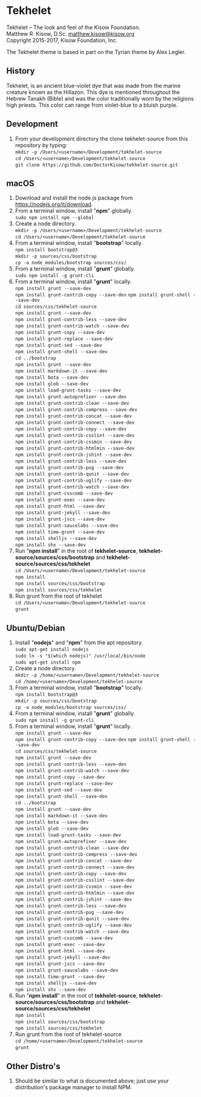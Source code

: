 # Tekhelet

Tekhelet – The look and feel of the Kisow Foundation.  
Matthew R. Kisow, D.Sc. <matthew.kisow@kisow.org>  
Copyright 2015-2017, Kisow Foundation, Inc.  

The Tekhelet theme is based in part on the Tyrian theme by Alex Legler.

## History
Tekhelet, is an ancient blue-violet dye that was made from the marine creature known as the Hillazon.  This dye is mentioned throughout the Hebrew Tanakh (Bible) and was the color traditionally worn by the religions high priests.  This color can range from violet-blue to  a bluish purple.

## Development
1. From your development directory the clone tekhelet-source from this repository by typing:  
        `mkdir -p /Users/<username>/Development/tekhelet-source`  
        `cd /Users/<username>/Development/tekhelet-source`  
        `git clone https://github.com/DoctorKisow/tekhelet-source.git`

## macOS
1. Download and install the node.js package from https://nodejs.org/it/download.  
2. From a terminal window, install "**npm**" globally.  
        `sudo npm install npm --global`
3. Create a node directory.  
        `mkdir -p /Users/<username>/Development/tekhelet-source`  
        `cd /Users/<username>/Development/tekhelet-source`  
4. From a terminal window, install "**bootstrap**" locally.  
        `npm install bootstrap@3`  
        `mkdir -p sources/css/bootstrap`  
        `cp -a node_modules/bootstrap sources/css/`  
5. From a terminal window, install "**grunt**" globally.  
        `sudo npm install -g grunt-cli`  
6. From a terminal window, install "**grunt**" locally.  
        `npm install grunt --save-dev`  
        `npm install grunt-contrib-copy --save-dev`
        `npm install grunt-shell --save-dev`  
        `cd sources/css/tekhelet-source`  
        `npm install grunt --save-dev`  
        `npm install grunt-contrib-less --save-dev`  
        `npm install grunt-contrib-watch --save-dev`  
        `npm install grunt-copy --save-dev`  
        `npm install grunt-replace --save-dev`  
        `npm install grunt-sed --save-dev`  
        `npm install grunt-shell --save-dev`  
        `cd ../bootstrap`  
        `npm install grunt --save-dev`  
        `npm install markdown-it --save-dev`  
        `npm install bota --save-dev`  
        `npm install glob --save-dev`  
        `npm install load-grunt-tasks --save-dev`  
        `npm install grunt-autoprefixer --save-dev`  
        `npm install grunt-contrib-clean --save-dev`  
        `npm install grunt-contrib-compress --save-dev`  
        `npm install grunt-contrib-concat --save-dev`  
        `npm install grunt-contrib-connect --save-dev`  
        `npm install grunt-contrib-copy --save-dev`  
        `npm install grunt-contrib-csslint --save-dev`  
        `npm install grunt-contrib-cssmin --save-dev`  
        `npm install grunt-contrib-htmlmin --save-dev`  
        `npm install grunt-contrib-jshint --save-dev`  
        `npm install grunt-contrib-less --save-dev`  
        `npm install grunt-contrib-pug --save-dev`  
        `npm install grunt-contrib-qunit --save-dev`  
        `npm install grunt-contrib-uglify --save-dev`  
        `npm install grunt-contrib-watch --save-dev`  
        `npm install grunt-csscomb --save-dev`  
        `npm install grunt-exec --save-dev`  
        `npm install grunt-html --save-dev`  
        `npm install grunt-jekyll --save-dev`  
        `npm install grunt-jscs --save-dev`  
        `npm install grunt-saucelabs --save-dev`  
        `npm install time-grunt --save-dev`  
        `npm install shelljs --save-dev`  
        `npm install shx --save-dev`  
7. Run "**npm install**" in the root of **tekhelet-source**, **tekhelet-source/sources/css/bootstrap** and **tekhelet-source/sources/css/tekhelet**  
        `cd /Users/<username>/Development/tekhelet-source`  
        `npm install`  
        `npm install sources/css/bootstrap`  
        `npm install sources/css/tekhelet`  
8. Run grunt from the root of tekhelet  
        `cd /Users/<username>/Development/tekhelet-source`  
        `grunt`  

## Ubuntu/Debian
1. Install "**nodejs**" and "**npm**" from the apt repository.  
        `sudo apt-get install nodejs`  
        `sudo ln -s "$(which nodejs)" /usr/local/bin/node`  
        `sudo apt-get install npm`  
2. Create a node directory.  
        `mkdir -p /home/<username>/Development/tekhelet-source`  
        `cd /home/<username>/Development/tekhelet-source`  
3. From a terminal window, install "**bootstrap**" locally.  
        `npm install bootstrap@3`  
        `mkdir -p sources/css/bootstrap`  
        `cp -a node_modules/bootstrap sources/css/`  
4. From a terminal window, install "**grunt**" globally.  
        `sudo npm install -g grunt-cli`  
5. From a terminal window, install "**grunt**" locally.  
        `npm install grunt --save-dev`  
        `npm install grunt-contrib-copy --save-dev`
        `npm install grunt-shell --save-dev`  
        `cd sources/css/tekhelet-source`  
        `npm install grunt --save-dev`  
        `npm install grunt-contrib-less --save-dev`  
        `npm install grunt-contrib-watch --save-dev`  
        `npm install grunt-copy --save-dev`  
        `npm install grunt-replace --save-dev`  
        `npm install grunt-sed --save-dev`  
        `npm install grunt-shell --save-dev`  
        `cd ../bootstrap`  
        `npm install grunt --save-dev`  
        `npm install markdown-it --save-dev`  
        `npm install bota --save-dev`  
        `npm install glob --save-dev`  
        `npm install load-grunt-tasks --save-dev`  
        `npm install grunt-autoprefixer --save-dev`  
        `npm install grunt-contrib-clean --save-dev`  
        `npm install grunt-contrib-compress --save-dev`  
        `npm install grunt-contrib-concat --save-dev`  
        `npm install grunt-contrib-connect --save-dev`  
        `npm install grunt-contrib-copy --save-dev`  
        `npm install grunt-contrib-csslint --save-dev`  
        `npm install grunt-contrib-cssmin --save-dev`  
        `npm install grunt-contrib-htmlmin --save-dev`  
        `npm install grunt-contrib-jshint --save-dev`  
        `npm install grunt-contrib-less --save-dev`  
        `npm install grunt-contrib-pug --save-dev`  
        `npm install grunt-contrib-qunit --save-dev`  
        `npm install grunt-contrib-uglify --save-dev`  
        `npm install grunt-contrib-watch --save-dev`  
        `npm install grunt-csscomb --save-dev`  
        `npm install grunt-exec --save-dev`  
        `npm install grunt-html --save-dev`  
        `npm install grunt-jekyll --save-dev`  
        `npm install grunt-jscs --save-dev`  
        `npm install grunt-saucelabs --save-dev`  
        `npm install time-grunt --save-dev`  
        `npm install shelljs --save-dev`  
        `npm install shx --save-dev`  
6. Run "**npm install**" in the root of **tekhelet-source**, **tekhelet-source/sources/css/bootstrap** and **tekhelet-source/sources/css/tekhelet**  
        `npm install`  
        `npm install sources/css/bootstrap`  
        `npm install sources/css/tekhelet`  
7. Run grunt from the root of tekhelet-source  
        `cd /home/<username>/Development/tekhelet-source`  
        `grunt`  

## Other Distro's
1. Should be similar to what is documented above; just use your distribution's package manager to install NPM.  
